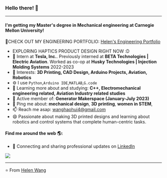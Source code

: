 ### Hello there! 👋
---

#### I'm getting my Master's degree in Mechanical engineering at Carnegie Mellon University! 

🤩CHECK OUT MY ENGINEERING PORTFOLIO: <a href="https://helenwanghh.github.io/">Helen's Engineering Portfolio</a>

- EXPLORING HAPTICS PRODUCT DESIGN RIGHT NOW :D
- 🏢 Intern at **Tesla, Inc.**. Previously interned at **BETA Technologies | Electric Aviation**. Worked as co-op at **Husky Technologies | Injection Molding Systems** 2022-2023
- 💜 Interests: **3D Printing, CAD Design, Arduino Projects, Aviation, Robotics**
- ⚙️ I use `Python`,`Arduino IDE`,`MATLAB`,`G.code`
- 🌱 Learning more about and studying: **C++, Electromechanical engineering related, Aviation Industry related studies**
- 💅 Active member of: **Generator Makerspace (January-July 2023)**
- 💬 Ping me about: **mechanical design**, **3D printing**, **women in STEM**, 
- 📫 Reach me asap: wanghaohui4@gmail.com
- 😄 Passionate about making 3D printed designs and learning about robotics and control systems that complete human-centric tasks.

#### Find me around the web 🌎:
- 💼 Connecting and sharing professional updates on <a href="https://www.linkedin.com/in/helenwanghh">LinkedIn</a>



<img align="center" src="https://github.com/anathayna/anathayna/blob/master/assets/pusheencode.gif"/>



---

⭐️ From [Helen Wang](https://github.com/helenwanghh)
